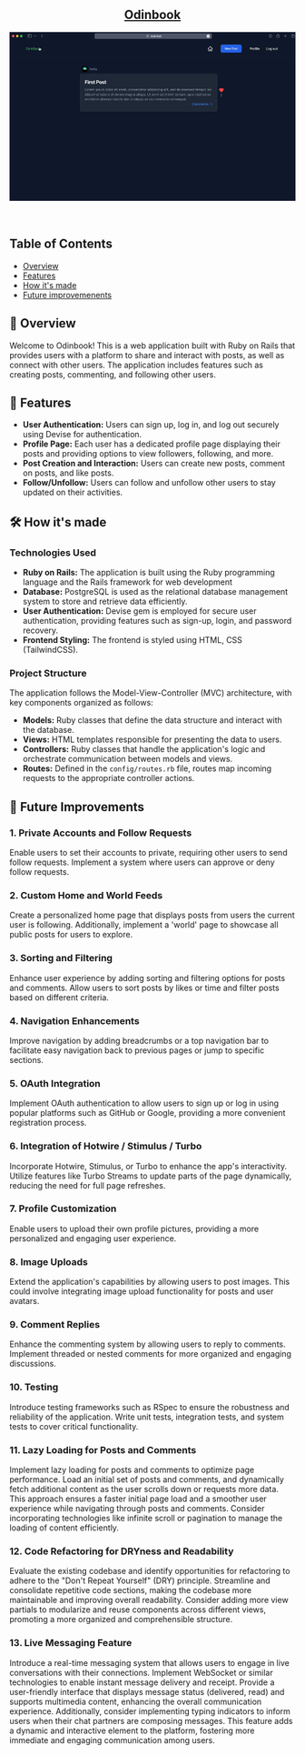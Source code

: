 <h2 align="center"><u>Odinbook</u></h2>

![odinbook preview](app/assets/images/odinbookpreviewV1.gif)

<p align="center">
<br>
</p>


## Table of Contents
+ [Overview](#overview)
+ [Features](#features)
+ [How it's made](#how_its_made)
+ [Future improvemenents](#future_improvements)


## 📖 Overview <a name = "overview"></a>

Welcome to Odinbook! This is a web application built with Ruby on Rails that provides users with a platform to share and interact with posts, as well as connect with other users. The application includes features such as creating posts, commenting, and following other users.


## 🚀 Features <a name = "features"></a>

- **User Authentication:** Users can sign up, log in, and log out securely using Devise for authentication.
- **Profile Page:** Each user has a dedicated profile page displaying their posts and providing options to view followers, following, and more.
- **Post Creation and Interaction:** Users can create new posts, comment on posts, and like posts.
- **Follow/Unfollow:** Users can follow and unfollow other users to stay updated on their activities.


## 🛠️ How it's made <a name = "how_its_made"></a>

### Technologies Used

- **Ruby on Rails:** The application is built using the Ruby programming language and the Rails framework for web development
- **Database:** PostgreSQL is used as the relational database management system to store and retrieve data efficiently.
- **User Authentication:** Devise gem is employed for secure user authentication, providing features such as sign-up, login, and password recovery.
- **Frontend Styling:** The frontend is styled using HTML, CSS (TailwindCSS).

### Project Structure

The application follows the Model-View-Controller (MVC) architecture, with key components organized as follows:

- **Models:** Ruby classes that define the data structure and interact with the database.
- **Views:** HTML templates responsible for presenting the data to users.
- **Controllers:** Ruby classes that handle the application's logic and orchestrate communication between models and views.
- **Routes:** Defined in the ```config/routes.rb``` file, routes map incoming requests to the appropriate controller actions.


## 🚧 Future Improvements <a name = "future_improvements"></a>

### 1. Private Accounts and Follow Requests

Enable users to set their accounts to private, requiring other users to send follow requests. Implement a system where users can approve or deny follow requests.

### 2. Custom Home and World Feeds

Create a personalized home page that displays posts from users the current user is following. Additionally, implement a 'world' page to showcase all public posts for users to explore.

### 3. Sorting and Filtering

Enhance user experience by adding sorting and filtering options for posts and comments. Allow users to sort posts by likes or time and filter posts based on different criteria.

### 4. Navigation Enhancements

Improve navigation by adding breadcrumbs or a top navigation bar to facilitate easy navigation back to previous pages or jump to specific sections.

### 5. OAuth Integration

Implement OAuth authentication to allow users to sign up or log in using popular platforms such as GitHub or Google, providing a more convenient registration process.

### 6. Integration of Hotwire / Stimulus / Turbo

Incorporate Hotwire, Stimulus, or Turbo to enhance the app's interactivity. Utilize features like Turbo Streams to update parts of the page dynamically, reducing the need for full page refreshes.

### 7. Profile Customization

Enable users to upload their own profile pictures, providing a more personalized and engaging user experience.

### 8. Image Uploads

Extend the application's capabilities by allowing users to post images. This could involve integrating image upload functionality for posts and user avatars.

### 9. Comment Replies

Enhance the commenting system by allowing users to reply to comments. Implement threaded or nested comments for more organized and engaging discussions.

### 10. Testing

Introduce testing frameworks such as RSpec to ensure the robustness and reliability of the application. Write unit tests, integration tests, and system tests to cover critical functionality.

### 11. Lazy Loading for Posts and Comments

Implement lazy loading for posts and comments to optimize page performance. Load an initial set of posts and comments, and dynamically fetch additional content as the user scrolls down or requests more data. This approach ensures a faster initial page load and a smoother user experience while navigating through posts and comments. Consider incorporating technologies like infinite scroll or pagination to manage the loading of content efficiently.

### 12. Code Refactoring for DRYness and Readability

Evaluate the existing codebase and identify opportunities for refactoring to adhere to the "Don't Repeat Yourself" (DRY) principle. Streamline and consolidate repetitive code sections, making the codebase more maintainable and improving overall readability. Consider adding more view partials to modularize and reuse components across different views, promoting a more organized and comprehensible structure.


### 13. Live Messaging Feature

Introduce a real-time messaging system that allows users to engage in live conversations with their connections. Implement WebSocket or similar technologies to enable instant message delivery and receipt. Provide a user-friendly interface that displays message status (delivered, read) and supports multimedia content, enhancing the overall communication experience. Additionally, consider implementing typing indicators to inform users when their chat partners are composing messages. This feature adds a dynamic and interactive element to the platform, fostering more immediate and engaging communication among users.